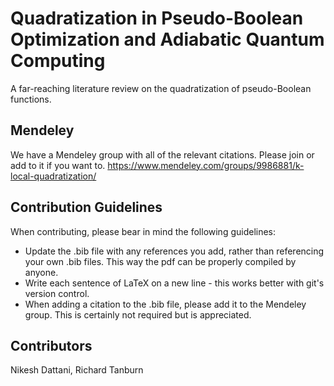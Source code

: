 # Quadratization in Pseudo-Boolean Optimization and Adiabatic Quantum Computing
A far-reaching literature review on the quadratization of pseudo-Boolean functions.

## Mendeley
We have a Mendeley group with all of the relevant citations. Please join or add to it if you want to.
https://www.mendeley.com/groups/9986881/k-local-quadratization/

## Contribution Guidelines
When contributing, please bear in mind the following guidelines:
- Update the .bib file with any references you add, rather than referencing your own .bib files. This way the pdf can be properly compiled by anyone.
- Write each sentence of LaTeX on a new line - this works better with git's version control.
- When adding a citation to the .bib file, please add it to the Mendeley group. This is certainly not required but is appreciated.

## Contributors
Nikesh Dattani, Richard Tanburn

